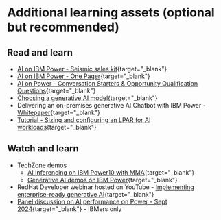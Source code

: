 # Additional learning assets (optional but recommended)

## Read and learn

- [AI on IBM Power - Seismic sales kit](https://ibm.seismic.com/Link/Content/DC4HhmXXFPpFdGcTJJJb996JFR7V){target="_blank"}
- [AI on IBM Power - One Pager](https://ibm.seismic.com/Link/Content/DCFbHqRHpq9d88cHj2dMWFffVP4P){target="_blank"}
- [AI on Power - Conversation Starters & Opportunity Qualification Questions](https://ibm.seismic.com/Link/Content/DC3CbdBWFpgTX8CDCFmg9JWmbMpV){target="_blank"}
- [Choosing a generative AI model](https://www.ibm.com/docs/en/watsonx/saas?topic=models-choosing-model){target="_blank"}
- Delivering an on-premises generative AI Chatbot with IBM Power - [Whitepaper](https://www.ibm.com/downloads/cas/YE3OVQNB){target="_blank"}
- [Tutorial - Sizing and configuring an LPAR for AI workloads](https://community.ibm.com/community/user/powerdeveloper/blogs/sebastian-lehrig/2024/03/26/sizing-for-ai){target="_blank"}

## Watch and learn

- TechZone demos
    - [AI Inferencing on IBM Power10 with MMA](https://techzone.ibm.com/collection/ai-inferencing-on-ibm-power10-mma){target="_blank"}
    - [Generative AI demos on IBM Power](https://techzone.ibm.com/collection/generative-ai-demos-on-ibm-power){target="_blank"}
- RedHat Developer webinar hosted on YouTube - [Implementing enterprise-ready generative AI](https://www.youtube.com/watch?v=qx6MHt24TrY){target="_blank"}
- [Panel discussion on AI performance on Power - Sept 2024](https://ec.yourlearning.ibm.com/w3/playback/10467290){target="_blank"} - IBMers only


